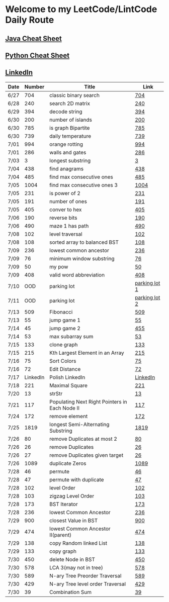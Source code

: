 # Welcome to my LeetCode/LintCode Daily Route 

## [Java Cheat Sheet](https://github.com/simonzhang0428/leetcode/blob/main/Java_CheatSheet.pdf)
## [Python Cheat Sheet](https://github.com/simonzhang0428/leetcode/blob/main/Python_Sheet.pdf)
## [LinkedIn](https://www.linkedin.com/in/simonzhangucla/)

| Date| Number|  Title|  Link
| -----------   | -----------   | -----------| ----------- |
| 6/27| 704| classic binary search| [704](https://github.com/simonzhang0428/leetcode/blob/main/leetcode/BinarySearch704.java)
| 6/28| 240| search 2D matrix| [240](https://github.com/simonzhang0428/leetcode/blob/main/leetcode/SearchMatrix240.java)
| 6/29| 394| decode string| [394](https://github.com/simonzhang0428/leetcode/blob/main/leetcode/DecodeString394.java)
| 6/30| 200| number of islands| [200](https://github.com/simonzhang0428/leetcode/blob/main/leetcode/NumIslands200.java)
| 6/30| 785| is graph Bipartite| [785](https://github.com/simonzhang0428/leetcode/blob/main/leetcode/IsBipartite785.java)
| 6/30| 739| daily temperature| [739](https://github.com/simonzhang0428/leetcode/blob/main/leetcode/DailyTemperatures739.java)
| 7/01| 994| orange rotting| [994](https://github.com/simonzhang0428/leetcode/blob/main/leetcode/OrangeRotton994.java)
| 7/01| 286| walls and gates| [286](https://github.com/simonzhang0428/leetcode/blob/main/leetcode/WallAndGate286.java)
| 7/03| 3| longest substring| [3](https://github.com/simonzhang0428/leetcode/blob/main/leetcode/LengthOfLongestSubstring3.java)
| 7/04| 438| find anagrams| [438](https://github.com/simonzhang0428/leetcode/blob/main/leetcode/FindAnagrams438.java)
| 7/04| 485| find max consecutive ones| [485](https://github.com/simonzhang0428/leetcode/blob/main/leetcode/FindMaxConsecutiveOnes485.java)
| 7/05| 1004| find max consecutive ones 3   | [1004](https://github.com/simonzhang0428/leetcode/blob/main/leetcode/LongestOnes1004.java)
| 7/05| 231| is power of 2| [231](https://github.com/simonzhang0428/leetcode/blob/main/leetcode/IsPowerOfTwo231.java)
| 7/05| 191| number of ones| [191](https://github.com/simonzhang0428/leetcode/blob/main/leetcode/NumberOfOnes191.java)
| 7/05| 405| conver to hex| [405](https://github.com/simonzhang0428/leetcode/blob/main/leetcode/ToHex405.java)
| 7/06| 190| reverse bits| [190](https://github.com/simonzhang0428/leetcode/blob/main/leetcode/ReverseBits190.java)
| 7/06| 490| maze 1 has path| [490](https://github.com/simonzhang0428/leetcode/blob/main/leetcode/Maze490.java)
| 7/08| 102| level traversal| [102](https://github.com/simonzhang0428/leetcode/blob/main/leetcode/LevelOrder102.java)
| 7/08| 108| sorted array to balanced BST| [108](https://github.com/simonzhang0428/leetcode/blob/main/leetcode/SortedArrayToBST108.java)
| 7/09| 236| lowest common ancestor| [236](https://github.com/simonzhang0428/leetcode/blob/main/leetcode/LCA236.java)
| 7/09| 76| minimum window substring| [76](https://github.com/simonzhang0428/leetcode/blob/main/leetcode/MinimumWindowSubstring76.java)
| 7/09| 50| my pow| [50](https://github.com/simonzhang0428/leetcode/blob/main/leetcode/Pow50.java)
| 7/09| 408| valid word abbreviation| [408](https://github.com/simonzhang0428/leetcode/blob/main/leetcode/ValidWordAbbreviation408.java)
| 7/10| OOD| parking lot| [parking lot 1](https://github.com/simonzhang0428/OOD/tree/main/ParkingLot)
| 7/11| OOD| parking lot| [parking lot 2](https://github.com/simonzhang0428/OOD/blob/main/ParkingLot/ParkingLot_mixed.java)
| 7/13| 509| Fibonacci| [509](https://github.com/simonzhang0428/leetcode/blob/main/leetcode/Fibonacci509.java)
| 7/13| 55| jump game 1| [55](https://github.com/simonzhang0428/leetcode/blob/main/leetcode/JumpGame55.java)
| 7/14| 45| jump game 2| [455](https://github.com/simonzhang0428/leetcode/blob/main/leetcode/JumpGame45.java)
| 7/14| 53| max subarray sum| [53](https://github.com/simonzhang0428/leetcode/blob/main/leetcode/MaxSubArray53.java)
| 7/15| 133| clone graph| [133](https://github.com/simonzhang0428/leetcode/blob/main/leetcode/_133.java)
| 7/15| 215| Kth Largest Element in an Array| [215](https://github.com/simonzhang0428/leetcode/blob/main/leetcode/_215.java)
| 7/16| 75| Sort Colors| [75](https://github.com/simonzhang0428/leetcode/blob/main/leetcode/_75.java)
| 7/16| 72| Edit Distance| [72](https://github.com/simonzhang0428/leetcode/blob/main/leetcode/_72.java)
| 7/17| LinkedIn| Polish LinkedIn| [LinkedIn](https://www.linkedin.com/in/simonzhangucla/)
| 7/18| 221| Maximal Square| [221](https://github.com/simonzhang0428/leetcode/blob/main/leetcode/_221.java)
| 7/20| 13| strStr| [13](https://github.com/simonzhang0428/leetcode/blob/main/lintcode/_13_strStr.java)
| 7/21| 117| Populating Next Right Pointers in Each Node II| [117](https://github.com/simonzhang0428/leetcode/blob/main/leetcode/_117.py)
| 7/24| 172| remove element| [172](https://github.com/simonzhang0428/leetcode/blob/main/lintcode/_172_removeElement.py)
| 7/25| 1819| longest Semi-Alternating Substring| [1819](https://github.com/simonzhang0428/leetcode/blob/main/lintcode/_1819.py)
| 7/26| 80| remove Duplicates at most 2| [80](https://github.com/simonzhang0428/leetcode/blob/main/leetcode/_80.py)
| 7/26| 26| remove Duplicates | [26](https://github.com/simonzhang0428/leetcode/blob/main/leetcode/_26.py)
| 7/26| 27| remove Duplicates given target| [26](https://github.com/simonzhang0428/leetcode/blob/main/leetcode/_27.py)
| 7/26| 1089| duplicate Zeros| [1089](https://github.com/simonzhang0428/leetcode/blob/main/leetcode/_1089.py)
| 7/28| 46| permute| [46](https://github.com/simonzhang0428/leetcode/blob/main/leetcode/_46.py)
| 7/28| 47| permute with duplicate| [47](https://github.com/simonzhang0428/leetcode/blob/main/leetcode/_47.py)
| 7/28| 102| level Order| [102](https://github.com/simonzhang0428/leetcode/blob/main/leetcode/_102.py)
| 7/28| 103| zigzag Level Order| [103](https://github.com/simonzhang0428/leetcode/blob/main/leetcode/_103.py)
| 7/28| 173| BST Iterator| [173](https://github.com/simonzhang0428/leetcode/blob/main/leetcode/_173.py)
| 7/28| 236| lowest Common Ancestor| [236](https://github.com/simonzhang0428/leetcode/blob/main/leetcode/_236.py)
| 7/29| 900| closest Value in BST| [900](https://github.com/simonzhang0428/leetcode/blob/main/lintcode/_900.py)
| 7/29| 474| lowest Common Ancestor II(parent)| [474](https://github.com/simonzhang0428/leetcode/blob/main/lintcode/_474.py)
| 7/29| 138| copy Random linked List| [138](https://github.com/simonzhang0428/leetcode/blob/main/leetcode/_138.py)
| 7/29| 133| copy graph| [133](https://github.com/simonzhang0428/leetcode/blob/main/leetcode/_133_.py)
| 7/30| 450| delete Node in BST| [450](https://github.com/simonzhang0428/leetcode/blob/main/leetcode/_450.py)
| 7/30| 578| LCA 3(may not in tree)| [578](https://github.com/simonzhang0428/leetcode/blob/main/lintcode/_578.py)
| 7/30| 589| N-ary Tree Preorder Traversal| [589](https://github.com/simonzhang0428/leetcode/blob/main/leetcode/_589.py)
| 7/30| 429| N-ary Tree level order Traversal| [429](https://github.com/simonzhang0428/leetcode/blob/main/leetcode/_429.py)
| 7/30| 39| Combination Sum| [39](https://github.com/simonzhang0428/leetcode/blob/main/leetcode/_39.py)


